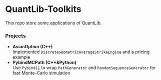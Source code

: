 QuantLib-Toolkits
===
This repo store some applications of QuantLib.

### Projects
+ **AsianOption (C++)**   
 Implemented `DiscreteGeometricAverageStrikeEngine` and a pricing example
+ **PybindMCPath (C++&Python)**   
 Use `Pybind11` to wrap `PathGenerator` and `RandomSequenceGenerator` for fast Monte-Carlo simulation  

